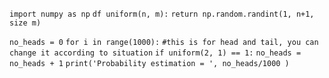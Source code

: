 `import numpy as np`
`df uniform(n, m):`
	`return np.random.randint(1, n+1, size m)`

`no_heads = 0` 
`for i in range(1000):`
	`#this is for head and tail, you can change it according to situation`
	`if uniform(2, 1) == 1:`
		`no_heads = no_heads + 1`
`print('Probability estimation = ', no_heads/1000 )` 
